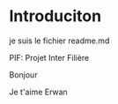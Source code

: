 # Introduciton 

je suis le fichier readme.md

PIF:  Projet Inter Filière


Bonjour

Je t'aime Erwan 
